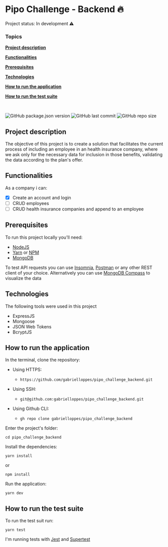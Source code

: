 # Pipo Challenge - Backend :fire:

Project status: In development :warning:

### **Topics**

[**Project description**](#project-description)

[**Functionalities**](#functionalities)

[**Prerequisites**](#prerequisites)

[**Technologies**](#technologies)

[**How to run the application**](#how-to-run-the-application)

[**How to run the test suite**](#how-to-run-the-test-suite)

<br>

![GitHub package.json version](https://img.shields.io/github/package-json/v/gabrielloppes/pipo_challenge_backend?style=for-the-badge)
![GitHub last commit](https://img.shields.io/github/last-commit/gabrielloppes/pipo_challenge_backend?style=for-the-badge)
![GitHub repo size](https://img.shields.io/github/repo-size/gabrielloppes/pipo_challenge_backend?style=for-the-badge)


## **Project description**
The objective of this project is to create a solution that facilitates the current process of including an employee in an health insurance company, where we ask only for the necessary data  for inclusion in those benefits, validating the data according to the plan's offer.

## **Functionalities**

As a company i can:
- [x] Create an account and login
- [ ] CRUD employees
- [ ] CRUD health insurance companies and append to an employee 

## **Prerequisites**

To run this project locally you'll need:

- [NodeJS](https://nodejs.org/en/)
- [Yarn](https://yarnpkg.com/) or [NPM](https://www.npmjs.com/)
- [MongoDB](https://www.mongodb.com/)

To test API requests you can use [Insomnia](https://insomnia.rest/), [Postman](https://www.postman.com/) or any other REST client of your choice. Alternatively you can use [MongoDB Compass](https://www.mongodb.com/products/compass) to visualize the data

## **Technologies**

The following tools were used in this project

- ExpressJS
- Mongoose
- JSON Web Tokens
- BcryptJS

## **How to run the application**

In the terminal, clone the repository:<br>

- Using HTTPS:
  - `https://github.com/gabrielloppes/pipo_challenge_backend.git`

- Using SSH:
  - `git@github.com:gabrielloppes/pipo_challenge_backend.git`

- Using Github CLI:
  - `gh repo clone gabrielloppes/pipo_challenge_backend`

Enter the project's folder:

`cd pipo_challenge_backend`

Install the dependencies:

`yarn install`

or

`npm install`

Run the application:

`yarn dev`

## **How to run the test suite**

To run the test suit run:

`yarn test`

I'm running tests with [Jest](https://jestjs.io/) and [Supertest](https://www.npmjs.com/package/supertest)
